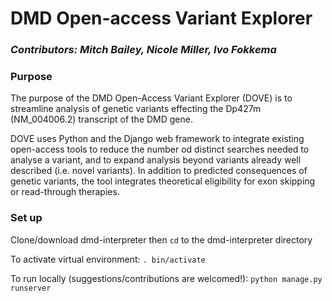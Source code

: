 # DMD Open-access Variant Explorer

### _Contributors: Mitch Bailey, Nicole Miller, Ivo Fokkema_

### Purpose
The purpose of the DMD Open-Access Variant Explorer (DOVE) is to streamline analysis of genetic variants effecting the Dp427m (NM_004006.2) transcript of the DMD gene.

DOVE uses Python and the Django web framework to integrate existing open-access tools to reduce the number od distinct searches needed to analyse a variant, and to expand analysis beyond variants already well described (i.e. novel variants). In addition to predicted consequences of genetic variants, the tool integrates theoretical eligibility for exon skipping or read-through therapies.

### Set up
Clone/download dmd-interpreter then ```cd``` to the dmd-interpreter directory

To activate virtual environment:
```. bin/activate```

To run locally (suggestions/contributions are welcomed!):
```python manage.py runserver```
